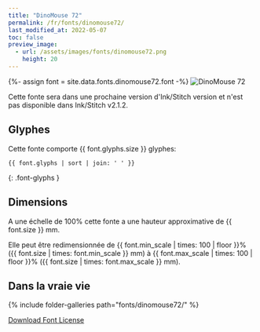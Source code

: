 ```yaml
---
title: "DinoMouse 72"
permalink: /fr/fonts/dinomouse72/
last_modified_at: 2022-05-07
toc: false
preview_image:
  - url: /assets/images/fonts/dinomouse72.png
    height: 20
---
```

{%- assign font = site.data.fonts.dinomouse72.font -%}
![DinoMouse 72](/assets/images/fonts/dinomouse72.png)

Cette fonte sera dans une prochaine version d'Ink/Stitch version et n'est pas disponible dans Ink/Stitch v2.1.2.

## Glyphes

Cette fonte comporte  {{ font.glyphs.size }} glyphes:

```
{{ font.glyphs | sort | join: ' ' }}
```
{: .font-glyphs }

## Dimensions

A une échelle de  100% cette fonte a une hauteur approximative de  {{ font.size }} mm. 

Elle peut être redimensionnée  de {{ font.min_scale | times: 100 | floor }}% ({{ font.size | times: font.min_scale }} mm)
à {{ font.max_scale | times: 100 | floor }}% ({{ font.size | times: font.max_scale }} mm).


## Dans la vraie vie

{% include folder-galleries path="fonts/dinomouse72/" %}



[Download Font License](https://github.com/inkstitch/inkstitch/tree/main/fonts/dinomouse72/LICENSE)
